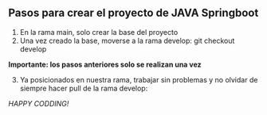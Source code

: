 ## Pasos para crear el proyecto de JAVA Springboot

1. En la rama main, solo crear la base del proyecto
2. Una vez creado la base, moverse a la rama develop: git checkout develop

**Importante: los pasos anteriores solo se realizan una vez** 

3. Ya posicionados en nuestra rama, trabajar sin problemas y no olvidar de siempre hacer pull de la rama develop:

*HAPPY CODDING!*
